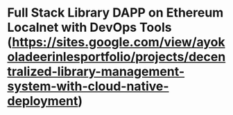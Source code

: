 # Full Stack Library DAPP on Ethereum Localnet with DevOps Tools (https://sites.google.com/view/ayokoladeerinlesportfolio/projects/decentralized-library-management-system-with-cloud-native-deployment)
